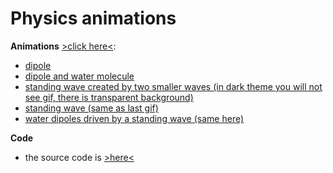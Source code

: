 # Physics animations

**Animations** [>click here<](https://github.com/HelenaMaslowska/physics-animations/tree/main/All%20animations):
- [dipole](https://github.com/HelenaMaslowska/physics-animations/blob/main/All%20animations/dipole.gif)
- [dipole and water molecule](https://github.com/HelenaMaslowska/physics-animations/blob/main/All%20animations/dipole%20and%20water.gif)
- [standing wave created by two smaller waves (in dark theme you will not see gif, there is transparent background)](https://github.com/HelenaMaslowska/physics-animations/blob/main/All%20animations/standing%20wave%20created%20by%20two%20smaller%20waves.gif)
- [standing wave (same as last gif)](https://github.com/HelenaMaslowska/physics-animations/blob/main/All%20animations/standing%20wave.gif) 
- [water dipoles driven by a standing wave (same here)](https://github.com/HelenaMaslowska/physics-animations/blob/main/All%20animations/water%20dipoles%20driven%20by%20a%20standing%20wave.gif)



**Code**
- the source code is [>here<](https://github.com/HelenaMaslowska/physics-animations/blob/main/Fiz2/MainWindow.xaml.cs)
